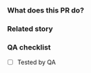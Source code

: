 ### What does this PR do?

<!-- Please describe your changes in detail -->

### Related story

<!-- Please include a link to the story corresponding to this PR if any -->

### QA checklist

- [ ] Tested by QA
